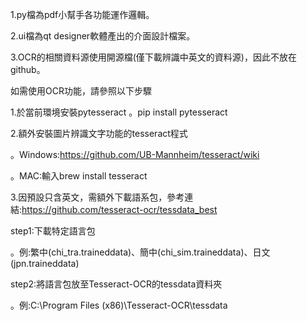 1.py檔為pdf小幫手各功能運作邏輯。

2.ui檔為qt designer軟體產出的介面設計檔案。

3.OCR的相關資料源使用開源檔(僅下載辨識中英文的資料源)，因此不放在github。

如需使用OCR功能，請參照以下步驟

1.於當前環境安裝pytesseract
。pip install pytesseract

2.額外安裝圖片辨識文字功能的tesseract程式

。Windows:https://github.com/UB-Mannheim/tesseract/wiki

。MAC:輸入brew install tesseract

3.因預設只含英文，需額外下載語系包，參考連結:https://github.com/tesseract-ocr/tessdata_best

step1:下載特定語言包

。例:繁中(chi_tra.traineddata)、簡中(chi_sim.traineddata)、日文(jpn.traineddata)

step2:將語言包放至Tesseract-OCR的tessdata資料夾

。例:C:\Program Files (x86)\Tesseract-OCR\tessdata

